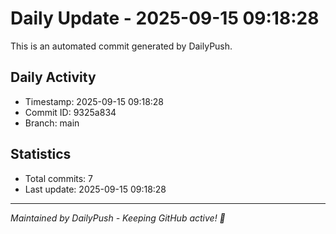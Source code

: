 # Daily Update - 2025-09-15 09:18:28

This is an automated commit generated by DailyPush.

## Daily Activity
- Timestamp: 2025-09-15 09:18:28
- Commit ID: 9325a834
- Branch: main

## Statistics
- Total commits: 7
- Last update: 2025-09-15 09:18:28

---
*Maintained by DailyPush - Keeping GitHub active! 🚀*
